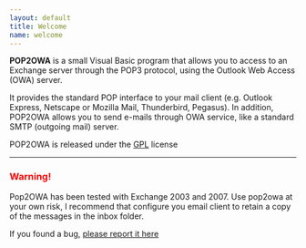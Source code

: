 ```yaml
---
layout: default
title: Welcome
name: welcome
---
```


**POP2OWA** is a small Visual Basic program that allows you to access to an Exchange server through the POP3 protocol, using the Outlook Web Access (OWA) server.

It provides the standard POP interface to your mail client (e.g. Outlook Express, Netscape or Mozilla Mail, Thunderbird, Pegasus). In addition, POP2OWA allows you to send e-mails through OWA service, like a standard SMTP (outgoing mail) server.

POP2OWA is released under the [GPL](http://www.gnu.org/licenses/licenses.html#GPL) license

* * *

<h3 style="color: red;">Warning!</h3>

Pop2OWA has been tested with Exchange 2003 and 2007\. Use pop2owa at your own risk, I recommend that configure you email client to retain a copy of the messages in the inbox folder.

If you found a bug, [please report it here](https://github.com/CGarces/pop2owa/issues)
